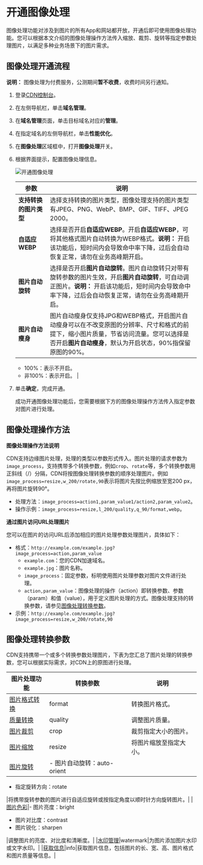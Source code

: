 # 开通图像处理

图像处理功能对涉及到图片的所有App和网站都开放，开通后即可使用图像处理功能。您可以根据本文介绍的图像处理操作方法传入缩放、裁剪、旋转等指定参数处理图片，以满足多种业务场景下的图片需求。

## 图像处理开通流程

**说明：** 图像处理为付费服务，公测期间**暂不收费**，收费时间另行通知。

1.  登录[CDN控制台](https://cdn.console.aliyun.com)。

2.  在左侧导航栏，单击**域名管理**。

3.  在**域名管理**页面，单击目标域名对应的**管理**。

4.  在指定域名的左侧导航栏，单击**性能优化**。

5.  在**图像处理**区域框中，打开**图像处理**开关。

6.  根据界面提示，配置图像处理信息。

    ![开通图像处理](https://static-aliyun-doc.oss-accelerate.aliyuncs.com/assets/img/zh-CN/1663096161/p255870.png)

    |参数|说明|
    |--|--|
    |**支持转换的图片类型**|选择支持转换的图片类型，图像处理支持的图片类型有JPEG、PNG、WebP、BMP、GIF、TIFF、JPEG 2000。|
    |**自适应WEBP**|选择是否开启**自适应WEBP**。开启**自适应WEBP**，可将其他格式图片自动转换为WEBP格式。**说明：** 开启该功能后，短时间内会导致命中率下降，过后会自动恢复正常，请勿在业务高峰期开启。 |
    |**图片自动旋转**|选择是否开启**图片自动旋转**。图片自动旋转只对带有旋转参数的图片生效，开启**图片自动旋转**，可自动调正图片。**说明：** 开启该功能后，短时间内会导致命中率下降，过后会自动恢复正常，请勿在业务高峰期开启。 |
    |**图片自动瘦身**|图片自动瘦身仅支持JPG和WEBP格式，开启图片自动瘦身可以在不改变原图的分辨率、尺寸和格式的前提下，缩小图片质量，节省访问流量。您可以选择是否开启**图片自动瘦身**，默认为开启状态，90%指保留原图的90%。

    -   100%：表示不开启。
    -   非100%：表示开启。 |

7.  单击**确定**，完成开通。

    成功开通图像处理功能后，您需要根据下方的图像处理操作方法传入指定参数对图片进行处理。


## 图像处理操作方法

**图像处理操作方法说明**

CDN支持边缘图片处理，处理的类型以参数形式传入。图片处理的请求参数为`image_process`，支持携带多个转换参数，例如`crop`、`rotate`等，多个转换参数用正斜线（/）分隔，CDN将按图像处理转换参数的顺序处理图片。例如`image_process=resize,w_200/rotate,90`表示将图片先按比例缩放至宽200 px，再将图片旋转90°。

-   处理方法：`image_process=action1,param_value1/action2,param_value2`。
-   操作示例：`image_process=resize,l_200/quality,q_90/format,webp`。

**通过图片访问URL处理图片**

您可以在图片的访问URL后添加相应的图片处理参数处理图片，具体如下：

-   格式：`http://example.com/example.jpg?image_process=action,param_value`
    -   `example.com`：您的CDN加速域名。
    -   `example.jpg`：图片名称。
    -   `image_process`：固定参数，标明使用图片处理参数对图片文件进行处理。
    -   `action,param_value`：图像处理的操作（action）即转换参数、参数（param）和值（value），用于定义图片处理的方式。图像处理支持的转换参数，请参见[图像处理转换参数](#section_tte_xhn_v81)。
-   示例：`http://example.com/example.jpg?image_process=resize,w_200/rotate,90`

## 图像处理转换参数

CDN支持携带一个或多个转换参数处理图片，下表为您汇总了图片处理的转换参数，您可以根据实际需求，对CDN上的原图进行处理。

|图片处理功能|转换参数|说明|
|------|----|--|
|[图片格式转换](/cn.zh-CN/域名管理/性能优化/图像处理/图片格式转换.md)|format|转换图片格式。|
|[质量转换](/cn.zh-CN/域名管理/性能优化/图像处理/图片质量转换.md)|quality|调整图片质量。|
|[图片裁剪](/cn.zh-CN/域名管理/性能优化/图像处理/图片裁剪.md)|crop|裁剪指定大小的图片。|
|[图片缩放](/cn.zh-CN/域名管理/性能优化/图像处理/图片缩放.md)|resize|将图片缩放至指定大小。|
|[图片旋转](/cn.zh-CN/域名管理/性能优化/图像处理/图片旋转.md)|-   图片自动旋转：auto-orient
-   指定旋转方向：rotate

|将携带旋转参数的图片进行自适应旋转或按指定角度以顺时针方向旋转图片。|
|[图片色彩](/cn.zh-CN/域名管理/性能优化/图像处理/图片色彩.md)|-   图片亮度：bright
-   图片对比度：contrast
-   图片锐化：sharpen

|调整图片的亮度、对比度和清晰度。|
|[水印管理](/cn.zh-CN/域名管理/性能优化/图像处理/水印管理.md)|watermark|为图片添加图片水印或文字水印。|
|[获取信息](/cn.zh-CN/域名管理/性能优化/图像处理/获取图片信息.md)|info|获取图片信息，包括图片的长、宽、高、图片格式和图片质量等信息。|

